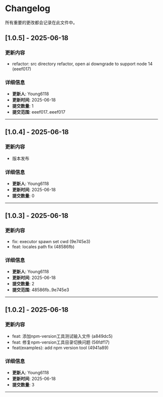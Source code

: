 # Changelog

所有重要的更改都会记录在此文件中。

## [1.0.5] - 2025-06-18

### 更新内容

- refactor: src directory refactor, open ai downgrade to support node 14 (eeef017)

### 详细信息
- **更新人**: Young6118
- **更新时间**: 2025-06-18
- **提交数量**: 1
- **提交范围**: eeef017..eeef017

---


## [1.0.4] - 2025-06-18

### 更新内容

- 版本发布

### 详细信息
- **更新人**: Young6118
- **更新时间**: 2025-06-18
- **提交数量**: 0

---


## [1.0.3] - 2025-06-18

### 更新内容

- fix: executor spawn set cwd (9e745e3)
- feat: locales path fix (48586fb)

### 详细信息
- **更新人**: Young6118
- **更新时间**: 2025-06-18
- **提交数量**: 2
- **提交范围**: 48586fb..9e745e3

---


## [1.0.2] - 2025-06-18

### 更新内容

- feat: 添加npm-version工具测试输入文件 (a849dc5)
- feat: 修复npm-version工具目录切换问题 (56fdf17)
- feat(examples): add npm version tool (4941a89)

### 详细信息
- **更新人**: Young6118
- **更新时间**: 2025-06-18
- **提交数量**: 3

---


